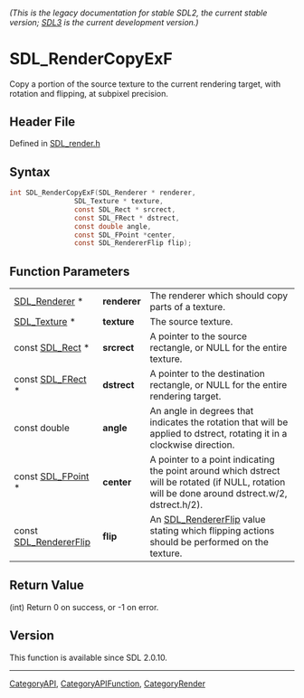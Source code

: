 ###### (This is the legacy documentation for stable SDL2, the current stable version; [SDL3](https://wiki.libsdl.org/SDL3/) is the current development version.)
# SDL_RenderCopyExF

Copy a portion of the source texture to the current rendering target, with rotation and flipping, at subpixel precision.

## Header File

Defined in [SDL_render.h](https://github.com/libsdl-org/SDL/blob/SDL2/include/SDL_render.h)

## Syntax

```c
int SDL_RenderCopyExF(SDL_Renderer * renderer,
                SDL_Texture * texture,
                const SDL_Rect * srcrect,
                const SDL_FRect * dstrect,
                const double angle,
                const SDL_FPoint *center,
                const SDL_RendererFlip flip);
```

## Function Parameters

|                                            |              |                                                                                                                                                  |
| ------------------------------------------ | ------------ | ------------------------------------------------------------------------------------------------------------------------------------------------ |
| [SDL_Renderer](SDL_Renderer) *             | **renderer** | The renderer which should copy parts of a texture.                                                                                               |
| [SDL_Texture](SDL_Texture) *               | **texture**  | The source texture.                                                                                                                              |
| const [SDL_Rect](SDL_Rect) *               | **srcrect**  | A pointer to the source rectangle, or NULL for the entire texture.                                                                               |
| const [SDL_FRect](SDL_FRect) *             | **dstrect**  | A pointer to the destination rectangle, or NULL for the entire rendering target.                                                                 |
| const double                               | **angle**    | An angle in degrees that indicates the rotation that will be applied to dstrect, rotating it in a clockwise direction.                           |
| const [SDL_FPoint](SDL_FPoint) *           | **center**   | A pointer to a point indicating the point around which dstrect will be rotated (if NULL, rotation will be done around dstrect.w/2, dstrect.h/2). |
| const [SDL_RendererFlip](SDL_RendererFlip) | **flip**     | An [SDL_RendererFlip](SDL_RendererFlip) value stating which flipping actions should be performed on the texture.                                 |

## Return Value

(int) Return 0 on success, or -1 on error.

## Version

This function is available since SDL 2.0.10.

----
[CategoryAPI](CategoryAPI), [CategoryAPIFunction](CategoryAPIFunction), [CategoryRender](CategoryRender)

